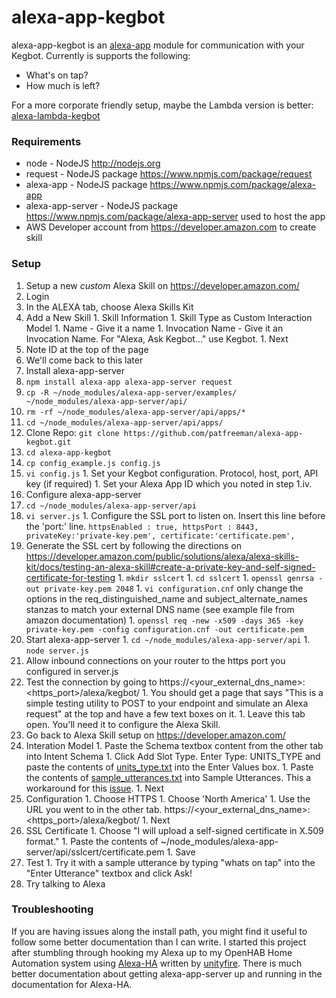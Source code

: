 # alexa-app-kegbot
alexa-app-kegbot is an [alexa-app](https://github.com/matt-kruse/alexa-app) module for communication with your Kegbot. Currently is supports the following:
* What's on tap?
* How much is left?

For a more corporate friendly setup, maybe the Lambda version is better: [alexa-lambda-kegbot](https://github.com/patfreeman/alexa-lambda-kegbot)

### Requirements
* node - NodeJS http://nodejs.org
* request - NodeJS package https://www.npmjs.com/package/request
* alexa-app - NodeJS package https://www.npmjs.com/package/alexa-app
* alexa-app-server - NodeJS package https://www.npmjs.com/package/alexa-app-server used to host the app
* AWS Developer account from https://developer.amazon.com to create skill

### Setup
1. Setup a new *custom* Alexa Skill on https://developer.amazon.com/
  1. Login
  1. In the ALEXA tab, choose Alexa Skills Kit
  1. Add a New Skill
    1. Skill Information
    1. Skill Type as Custom Interaction Model
    1. Name - Give it a name
    1. Invocation Name - Give it an Invocation Name. For "Alexa, Ask Kegbot..." use Kegbot.
    1. Next
  1. Note ID at the top of the page
  1. We'll come back to this later
1. Install alexa-app-server
  1. `npm install alexa-app alexa-app-server request`
  1. `cp -R ~/node_modules/alexa-app-server/examples/ ~/node_modules/alexa-app-server/api/`
  1. `rm -rf ~/node_modules/alexa-app-server/api/apps/*`
  1. `cd ~/node_modules/alexa-app-server/api/apps/`
1. Clone Repo: `git clone https://github.com/patfreeman/alexa-app-kegbot.git`
  1. `cd alexa-app-kegbot`
  1. `cp config_example.js config.js`
  1. `vi config.js`
    1. Set your Kegbot configuration. Protocol, host, port, API key (if required)
    1. Set your Alexa App ID which you noted in step 1.iv.
1. Configure alexa-app-server
  1. `cd ~/node_modules/alexa-app-server/api`
  1. `vi server.js`
    1. Configure the SSL port to listen on. Insert this line before the 'port:' line.
`httpsEnabled : true, httpsPort : 8443, privateKey:'private-key.pem', certificate:'certificate.pem',`
  1. Generate the SSL cert by following the directions on https://developer.amazon.com/public/solutions/alexa/alexa-skills-kit/docs/testing-an-alexa-skill#create-a-private-key-and-self-signed-certificate-for-testing
    1. `mkdir sslcert`
    1. `cd sslcert`
    1. `openssl genrsa -out private-key.pem 2048`
    1. `vi configuration.cnf` only change the options in the req_distinguished_name and subject_alternate_names stanzas to match your external DNS name (see example file from amazon documentation) 
    1. `openssl req -new -x509 -days 365 -key private-key.pem -config configuration.cnf -out certificate.pem`
  1. Start alexa-app-server
    1. `cd ~/node_modules/alexa-app-server/api`
    1. `node server.js`
  1. Allow inbound connections on your router to the https port you configured in server.js
  1. Test the connection by going to https://<your_external_dns_name>:<https_port>/alexa/kegbot/
    1. You should get a page that says "This is a simple testing utility to POST to your endpoint and simulate an Alexa request" at the top and have a few text boxes on it.
    1. Leave this tab open. You'll need it to configure the Alexa Skill.
1. Go back to Alexa Skill setup on https://developer.amazon.com/
  1. Interation Model
    1. Paste the Schema textbox content from the other tab into Intent Schema
    1. Click Add Slot Type. Enter Type: UNITS_TYPE and paste the contents of [units_type.txt](units_type.txt) into the Enter Values box.
    1. Paste the contents of [sample_utterances.txt](sample_utterances.txt) into Sample Utterances. This a workaround for this [issue](https://github.com/alexa-js/alexa-utterances/issues/6).
    1. Next
  1. Configuration
    1. Choose HTTPS
    1. Choose 'North America'
    1. Use the URL you went to in the other tab. https://<your_external_dns_name>:<https_port>/alexa/kegbot/
    1. Next
  1. SSL Certificate
    1. Choose "I will upload a self-signed certificate in X.509 format."
    1. Paste the contents of ~/node_modules/alexa-app-server/api/sslcert/certificate.pem
    1. Save
  1. Test
    1. Try it with a sample utterance by typing "whats on tap" into the "Enter Utterance" textbox and click Ask!
1. Try talking to Alexa

### Troubleshooting
If you are having issues along the install path, you might find it useful to follow some better documentation than I can write. I started this project after stumbling through hooking my Alexa up to my OpenHAB Home Automation system using [Alexa-HA](https://github.com/unityfire/alexa-ha) written by [unityfire](https://github.com/unityfire). There is much better documentation about getting alexa-app-server up and running in the documentation for Alexa-HA.
